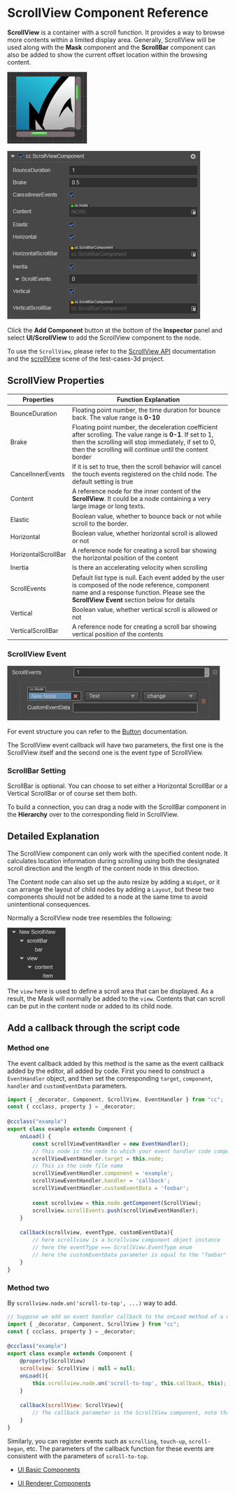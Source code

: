 # ScrollView Component Reference

__ScrollView__ is a container with a scroll function. It provides a way to browse more contents within a limited display area. Generally, ScrollView will be used along with the __Mask__ component and the __ScrollBar__ component can also be added to show the current offset location within the browsing content.

![scrollview-content](scroll/scrollview-content.png)

![scrollview-inspector](scroll/scrollview-inspector.png)

Click the __Add Component__ button at the bottom of the __Inspector__ panel and select __UI/ScrollView__ to add the ScrollView component to the node.

To use the `ScrollView`, please refer to the [ScrollView API](https://docs.cocos.com/creator3d/api/en/classes/ui.scrollview.html) documentation and the [scrollView](https://github.com/cocos-creator/test-cases-3d/tree/master/assets/cases/ui/06.scrollView) scene of the test-cases-3d project.

## ScrollView Properties

| Properties           | Function Explanation  |
| --------------       | -----------           |
| BounceDuration       | Floating point number, the time duration for bounce back. The value range is __0-10__ |
| Brake                | Floating point number, the deceleration coefficient after scrolling. The value range is __0-1__. If set to 1, then the scrolling will stop immediately, if set to 0, then the scrolling will continue until the content border |
| CancelInnerEvents    | If it is set to true, then the scroll behavior will cancel the touch events registered on the child node. The default setting is true |
| Content              | A reference node for the inner content of the __ScrollView__. It could be a node containing a very large image or long texts. |
| Elastic              | Boolean value, whether to bounce back or not while scroll to the border. |
| Horizontal           | Boolean value, whether horizontal scroll is allowed or not |
| HorizontalScrollBar  | A reference node for creating a scroll bar showing the horizontal position of the content      |
| Inertia              | Is there an accelerating velocity when scrolling   |
| ScrollEvents         | Default list type is null. Each event added by the user is composed of the node reference, component name and a response function. Please see the __ScrollView Event__ section below for details     |
| Vertical             | Boolean value, whether vertical scroll is allowed or not |
| VerticalScrollBar    | A reference node for creating a scroll bar showing vertical position of the contents  |

### ScrollView Event

![scrollview-event](scroll/scrollview-event.png)

For event structure you can refer to the [Button](./button.md) documentation.

The ScrollView event callback will have two parameters, the first one is the ScrollView itself and the second one is the event type of ScrollView.

### ScrollBar Setting

ScrollBar is optional. You can choose to set either a Horizontal ScrollBar or a Vertical ScrollBar or of course set them both.

To build a connection, you can drag a node with the ScrollBar component in the __Hierarchy__ over to the corresponding field in ScrollView.

## Detailed Explanation

The ScrollView component can only work with the specified content node. It calculates location information during scrolling using both the designated scroll direction and the length of the content node in this direction.

The Content node can also set up the auto resize by adding a `Widget`, or it can arrange the layout of child nodes by adding a `Layout`, but these two components should not be added to a node at the same time to avoid unintentional consequences.

Normally a ScrollView node tree resembles the following:

![scrollview-hierarchy](scroll/scrollview-hierarchy.png)

The `view` here is used to define a scroll area that can be displayed. As a result, the Mask will normally be added to the `view`. Contents that can scroll can be put in the content node or added to its child node.

## Add a callback through the script code

### Method one

The event callback added by this method is the same as the event callback added by the editor, all added by code. First you need to construct a `EventHandler` object, and then set the corresponding `target`, `component`, `handler` and `customEventData` parameters.

```ts
import { _decorator, Component, ScrollView, EventHandler } from "cc";
const { ccclass, property } = _decorator;

@ccclass("example")
export class example extends Component {
    onLoad() {
        const scrollViewEventHandler = new EventHandler();
        // This node is the node to which your event handler code component belongs
        scrollViewEventHandler.target = this.node;
        // This is the code file name
        scrollViewEventHandler.component = 'example';
        scrollViewEventHandler.handler = 'callback';
        scrollViewEventHandler.customEventData = 'foobar';

        const scrollview = this.node.getComponent(ScrollView);
        scrollview.scrollEvents.push(scrollViewEventHandler);
    }

    callback(scrollview, eventType, customEventData){
        // here scrollview is a Scrollview component object instance
        // here the eventType === ScrollView.EventType enum
        // here the customEventData parameter is equal to the "foobar" you set before
    }
}
```

### Method two

By `scrollview.node.on('scroll-to-top', ...)` way to add.

```js
// Suppose we add an event handler callback to the onLoad method of a component and handle the event in the callback function:
import { _decorator, Component, ScrollView } from "cc";
const { ccclass, property } = _decorator;

@ccclass("example")
export class example extends Component {
    @property(ScrollView)
    scrollview: ScrollView | null = null;
    onLoad(){
        this.scrollview.node.on('scroll-to-top', this.callback, this);
    }

    callback(scrollView: ScrollView){
        // The callback parameter is the ScrollView component, note that events registered this way cannot pass customEventData.
    }
}
```

Similarly, you can register events such as `scrolling`, `touch-up`, `scroll-began`, etc. The parameters of the callback function for these events are consistent with the parameters of `scroll-to-top`.

- [UI Basic Components](base-component.md)

- [UI Renderer Components](render-component.md)
